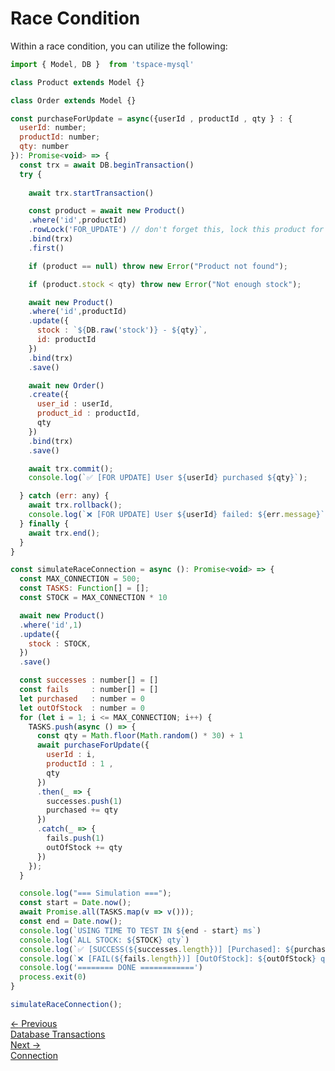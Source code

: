 # Race Condition

Within a race condition, you can utilize the following:

```js
import { Model, DB }  from 'tspace-mysql'

class Product extends Model {}

class Order extends Model {}

const purchaseForUpdate = async({userId , productId , qty } : { 
  userId: number;
  productId: number;
  qty: number 
}): Promise<void> => {
  const trx = await DB.beginTransaction()
  try {
   
    await trx.startTransaction()

    const product = await new Product()
    .where('id',productId)
    .rowLock('FOR_UPDATE') // don't forget this, lock this product for update
    .bind(trx)
    .first()

    if (product == null) throw new Error("Product not found");

    if (product.stock < qty) throw new Error("Not enough stock");

    await new Product()
    .where('id',productId)
    .update({
      stock : `${DB.raw('stock')} - ${qty}`,
      id: productId
    })
    .bind(trx)
    .save()

    await new Order()
    .create({
      user_id : userId,
      product_id : productId,
      qty
    })
    .bind(trx)
    .save()

    await trx.commit();
    console.log(`✅ [FOR UPDATE] User ${userId} purchased ${qty}`);

  } catch (err: any) {
    await trx.rollback();
    console.log(`❌ [FOR UPDATE] User ${userId} failed: ${err.message}`);
  } finally {
    await trx.end();
  }
}

const simulateRaceConnection = async (): Promise<void> => {
  const MAX_CONNECTION = 500;
  const TASKS: Function[] = [];
  const STOCK = MAX_CONNECTION * 10

  await new Product()
  .where('id',1)
  .update({
    stock : STOCK,
  })
  .save()

  const successes : number[] = []
  const fails     : number[] = []
  let purchased   : number = 0
  let outOfStock  : number = 0
  for (let i = 1; i <= MAX_CONNECTION; i++) {
    TASKS.push(async () => {
      const qty = Math.floor(Math.random() * 30) + 1 
      await purchaseForUpdate({
        userId : i, 
        productId : 1 , 
        qty
      })
      .then(_ => {
        successes.push(1)
        purchased += qty
      })
      .catch(_ => {
        fails.push(1)
        outOfStock += qty
      })
    });
  }

  console.log("=== Simulation ===");
  const start = Date.now();
  await Promise.all(TASKS.map(v => v()));
  const end = Date.now();
  console.log(`USING TIME TO TEST IN ${end - start} ms`)
  console.log(`ALL STOCK: ${STOCK} qty`)
  console.log(`✅ [SUCCESS(${successes.length})] [Purchased]: ${purchased} qty`);
  console.log(`❌ [FAIL(${fails.length})] [OutOfStock]: ${outOfStock} qty`);
  console.log('======== DONE ============')
  process.exit(0)
}

simulateRaceConnection();

```

<div class="page-nav-cards">
  <a href="#/database-transactions" class="prev-card">
    <div class="nav-label"> 
        <span class="page-nav-arrow">←</span> 
        Previous
    </div>
    <div class="nav-title"> Database Transactions </div>
  </a>

  <a href="#/connection" class="next-card">
    <div class="nav-label">
        Next
        <span class="page-nav-arrow">→</span>
    </div>
    <div class="nav-title"> Connection </div>
  </a>
</div>
